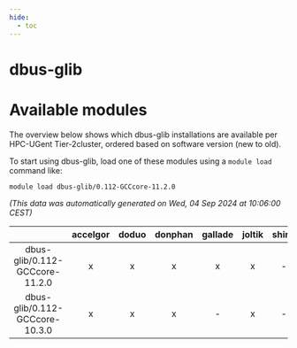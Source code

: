 ```yaml
---
hide:
  - toc
---
```


dbus-glib
=========

# Available modules


The overview below shows which dbus-glib installations are available per HPC-UGent Tier-2cluster, ordered based on software version (new to old).

To start using dbus-glib, load one of these modules using a `module load` command like:

```shell
module load dbus-glib/0.112-GCCcore-11.2.0
```

*(This data was automatically generated on Wed, 04 Sep 2024 at 10:06:00 CEST)*  

| |accelgor|doduo|donphan|gallade|joltik|shinx|skitty|
| :---: | :---: | :---: | :---: | :---: | :---: | :---: | :---: |
|dbus-glib/0.112-GCCcore-11.2.0|x|x|x|x|x|-|x|
|dbus-glib/0.112-GCCcore-10.3.0|x|x|x|-|x|-|x|
